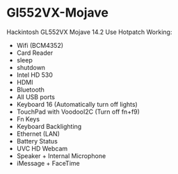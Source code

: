 # Gl552VX-Mojave
Hackintosh GL552VX Mojave 14.2
Use Hotpatch
Working:
- Wifi (BCM4352)
- Card Reader
- sleep
- shutdown
- Intel HD 530
- HDMI
- Bluetooth
- All USB ports
- Keyboard 16 (Automatically turn off lights)
- TouchPad with VoodooI2C (Turn off fn+f9)
- Fn Keys
- Keyboard Backlighting
- Ethernet (LAN)
- Battery Status
- UVC HD Webcam
- Speaker + Internal Microphone
- iMessage + FaceTime
